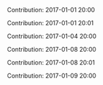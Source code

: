 Contribution: 2017-01-01 20:00

Contribution: 2017-01-01 20:01

Contribution: 2017-01-04 20:00

Contribution: 2017-01-08 20:00

Contribution: 2017-01-08 20:01

Contribution: 2017-01-09 20:00

